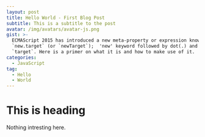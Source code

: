 ```yaml
---
layout: post
title: Hello World - First Blog Post
subtitle: This is a subtitle to the post
avatar: /img/avatars/avatar-js.png
gist: >-
  ECMAScript 2015 has introduced a new meta-property or expression known as
  `new.target` (or `newTarget`);  'new' keyword followed by dot(.) and then
  `target`. Here is a primer on what it is and how to make use of it.
categories:
  - JavaScript
tag:
  - Hello
  - World
---
```


# This is heading

Nothing intresting here.